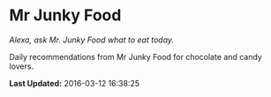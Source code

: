 # Mr Junky Food
*Alexa, ask Mr. Junky Food what to eat today.*

Daily recommendations from Mr Junky Food for chocolate and candy lovers.

**Last Updated:** 2016-03-12 16:38:25